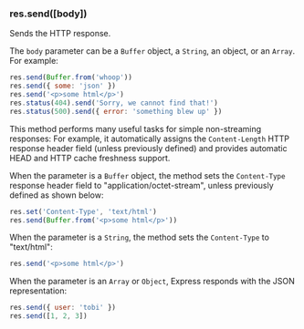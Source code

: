 <h3 id='res.send'>res.send([body])</h3>

Sends the HTTP response.

The `body` parameter can be a `Buffer` object, a `String`, an object, or an `Array`.
For example:

```js
res.send(Buffer.from('whoop'))
res.send({ some: 'json' })
res.send('<p>some html</p>')
res.status(404).send('Sorry, we cannot find that!')
res.status(500).send({ error: 'something blew up' })
```

This method performs many useful tasks for simple non-streaming responses:
For example, it automatically assigns the `Content-Length` HTTP response header field
(unless previously defined) and provides automatic HEAD and HTTP cache freshness support.

When the parameter is a `Buffer` object, the method sets the `Content-Type`
response header field  to "application/octet-stream", unless previously defined as shown below:

```js
res.set('Content-Type', 'text/html')
res.send(Buffer.from('<p>some html</p>'))
```

When the parameter is a `String`, the method sets the `Content-Type` to "text/html":

```js
res.send('<p>some html</p>')
```

When the parameter is an `Array` or `Object`, Express responds with the JSON representation:

```js
res.send({ user: 'tobi' })
res.send([1, 2, 3])
```
